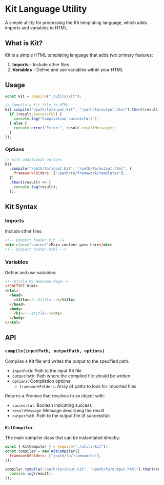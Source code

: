 # Kit Language Utility

A simple utility for processing the Kit templating language, which adds imports and variables to HTML.

## What is Kit?

Kit is a simple HTML templating language that adds two primary features:

1. **Imports** - Include other files
2. **Variables** - Define and use variables within your HTML

## Usage

```javascript
const kit = require("./utils/kit");

// Compile a Kit file to HTML
kit.compile("/path/to/input.kit", "/path/to/output.html").then((result) => {
  if (result.successful) {
    console.log("Compilation successful!");
  } else {
    console.error("Error:", result.resultMessage);
  }
});
```

### Options

```javascript
// With additional options
kit
  .compile("/path/to/input.kit", "/path/to/output.html", {
    frameworkFolders: ["/path/to/framework/templates"],
  })
  .then((result) => {
    console.log(result);
  });
```

## Kit Syntax

### Imports

Include other files:

```html
<!-- @import header.kit -->
<div class="content">Main content goes here</div>
<!-- @import footer.html -->
```

### Variables

Define and use variables:

```html
<!--$title My Awesome Page-->
<!DOCTYPE html>
<html>
  <head>
    <title><!--$title--></title>
  </head>
  <body>
    <h1><!--$title--></h1>
  </body>
</html>
```

## API

### `compile(inputPath, outputPath, options)`

Compiles a Kit file and writes the output to the specified path.

- `inputPath`: Path to the input Kit file
- `outputPath`: Path where the compiled file should be written
- `options`: Compilation options
  - `frameworkFolders`: Array of paths to look for imported files

Returns a Promise that resolves to an object with:

- `successful`: Boolean indicating success
- `resultMessage`: Message describing the result
- `outputPath`: Path to the output file (if successful)

### `KitCompiler`

The main compiler class that can be instantiated directly:

```javascript
const { KitCompiler } = require("./utils/kit");
const compiler = new KitCompiler({
  frameworkFolders: ["/path/to/frameworks"],
});

compiler.compile("/path/to/input.kit", "/path/to/output.html").then((result) => {
  console.log(result);
});
```

